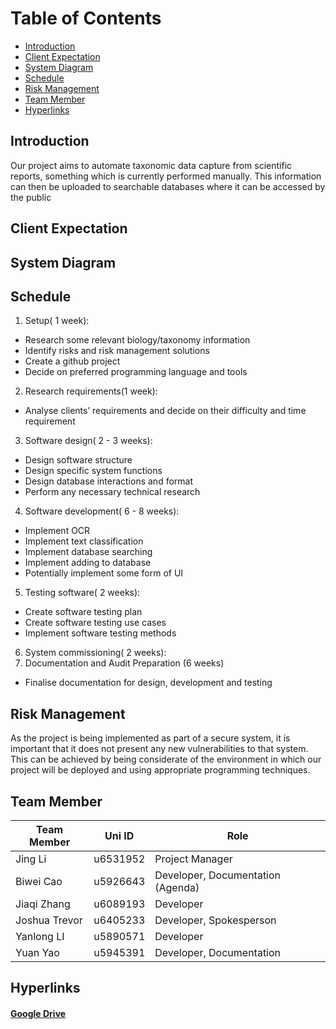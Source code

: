 Table of Contents
=================
  * [Introduction](#introduction)
  * [Client Expectation](#client-expectation)
  * [System Diagram](#system-diagram)
  * [Schedule](#schedule)
  * [Risk Management](#risk-management)
  * [Team Member](#team-member)
  * [Hyperlinks](#hyperlinks)
## Introduction
Our project aims to automate taxonomic data capture from scientific reports, something which is currently performed manually. This information can then be uploaded to searchable databases where it can be accessed by the public
## Client Expectation
## System Diagram
## Schedule
1. Setup( 1 week):
- Research some relevant biology/taxonomy information
- Identify risks and risk management solutions
- Create a github project
- Decide on preferred programming language and tools
2. Research requirements(1 week):
- Analyse clients’ requirements and decide on their difficulty and time requirement
3. Software design( 2 - 3 weeks):
- Design software structure
- Design specific system functions
- Design database interactions and format
- Perform any necessary technical research 
4. Software development( 6 - 8 weeks):
- Implement OCR
- Implement text classification
- Implement database searching
- Implement adding to database
- Potentially implement some form of UI
5. Testing software(  2 weeks):
- Create software testing plan
- Create software testing use cases
- Implement software testing methods
6. System commissioning( 2 weeks):
7. Documentation and Audit Preparation (6 weeks)
- Finalise documentation for design, development and testing
## Risk Management
As the project is being implemented as part of a secure system, it is important that it does not present any new vulnerabilities to that system. This can be achieved by being considerate of the environment in which our project will be deployed and using appropriate programming techniques.
## Team Member

| Team Member            | Uni ID         | Role                            |
| -----------------------| ---------------| --------------------------------|
| Jing Li                | u6531952       | Project Manager                 |
| Biwei Cao              | u5926643       | Developer, Documentation (Agenda)|
| Jiaqi Zhang            | u6089193       | Developer                       |
| Joshua Trevor          | u6405233       | Developer, Spokesperson         |
| Yanlong LI             | u5890571       | Developer                       |
| Yuan Yao               | u5945391       | Developer, Documentation        |

## Hyperlinks
#### [Google Drive](https://drive.google.com/drive/folders/1827uZfi0IwiuHkuLUU6tcL8gX5F0Jx0d?usp=sharing)
